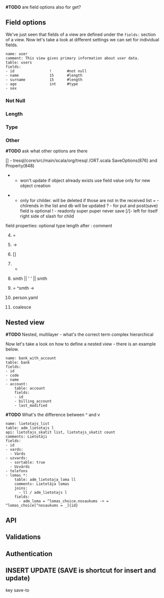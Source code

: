 **#TODO** are field options also for get?
## Field options
We've just seen that fields of a view are defined under the `fields:` section of a view. Now let's take a look at
different settings we can set for individual fields.


```
name: user
comment: This view gives primary information about user data.
table: users
fields:
- id                !       #not null
- name              15      #length
- surname           15      #length
- age               int     #type
- sex       

```


### Not Null

### Length

### Type

### Other

**#TODO** ask what other options are there

[] - tresql/core/src/main/scala/org/tresql /ORT.scala
SaveOptions(876) and Property(848)



+  - won't update if object already exists use field value only for new object creation
-  - only for childer. will be deleted if those are not in the received list
     =  - chilrends in the list and db will be updated
     ?  - for put and post(save) field is optional
     !  - readonly super puper never save
     [/]- left for itself right side of slash for child

field properties:
optional
type
length
after : comment


4. =
5. ->
6. []
7. *



5. smth || ' ' || smth
6. = ^smth ->
7. person.yaml
8. coalesce


## Nested view
**#TODO** Nested, multilayer - what's the correct term complex hierarchical

Now let's take a look on how to define a nested view - there is an example below.

```
name: bank_with_account
table: bank
fields:
- id
- code
- name
- account:
    table: account
    fields:
    - id
    - billing_account
    - last_modified
```

**#TODO** What's the difference between ^ and v
```
name: lietotajs_list
table: adm_lietotajs l
api: lietotajs_skatit list, lietotajs_skatit count
comments: Lietotāji
fields:
- id
- vards:
  - Vārds
- uzvards:
  - sortable: true
  - Uzvārds
- telefons
- lomas *:
    table: adm_lietotaja_loma ll
    comments: Lietotāja lomas
    joins:
      - ll / adm_lietotajs l
    fields:
      - adm_loma = ^lomas_choice.nosaukums -> = ^lomas_choice[^nosaukums = _]{id}

```


## API

## Validations

## Authentication

## INSERT UPDATE (SAVE is shortcut for insert and update)
key save-to